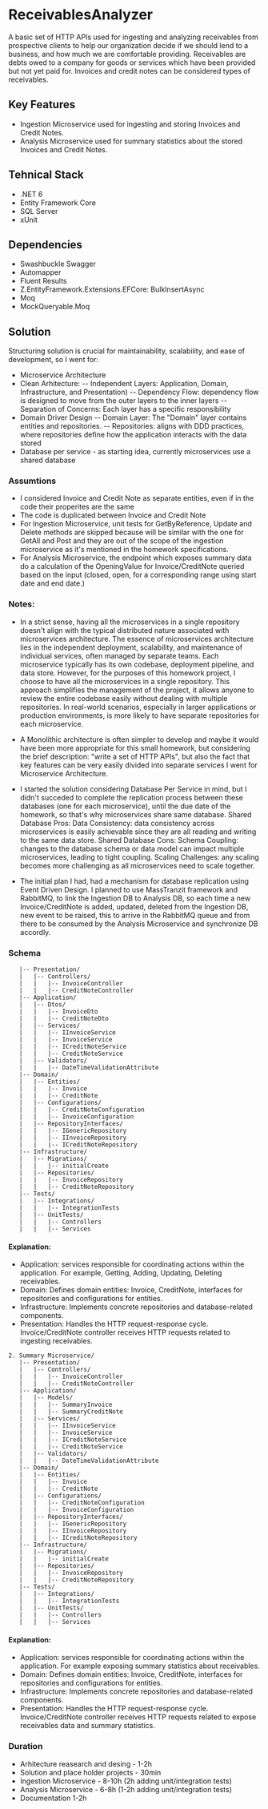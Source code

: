 # ReceivablesAnalyzer
A basic set of HTTP APIs used for ingesting and analyzing receivables from prospective clients to help our organization decide if we should lend to a business, and how much we are comfortable providing.
Receivables are debts owed to a company for goods or services which have been provided but not yet paid for. Invoices and credit notes can be considered types of receivables.
 
## Key Features
- Ingestion Microservice used for ingesting and storing Invoices and Credit Notes.
- Analysis Microservice used for summary statistics about the stored Invoices and Credit Notes.

## Tehnical Stack
- .NET 6
- Entity Framework Core
- SQL Server
- xUnit

## Dependencies
- Swashbuckle Swagger
- Automapper
- Fluent Results
- Z.EntityFramework.Extensions.EFCore: BulkInsertAsync
- Moq
- MockQueryable.Moq

## Solution
Structuring solution is crucial for maintainability, scalability, and ease of development, so I went for:
- Microservice Architecture
- Clean Arhitecture: 
-- Independent Layers: Application, Domain, Infrastructure, and Presentation)
-- Dependency Flow: dependency flow is designed to move from the outer layers to the inner layers
-- Separation of Concerns: Each layer has a specific responsibility
- Domain Driver Design
-- Domain Layer: The "Domain" layer contains entities and repositories.
-- Repositories: aligns with DDD practices, where repositories define how the application interacts with the data stored
- Database per service - as starting idea, currently microservices use a shared database

### Assumtions
- I considered Invoice and Credit Note as separate entities, even if in the code their properites are the same
- The code is duplicated between Invoice and Credit Note
- For Ingestion Microservice, unit tests for GetByReference, Update and Delete methods are skipped because will be similar with the one for GetAll and Post and they are out of the scope of the ingestion microservice as it's mentioned in the homework specifications.
- For Analysis Microservice, the endpoint which exposes summary data do a calculation of the OpeningValue for Invoice/CreditNote queried based on the input (closed, open, for a corresponding range using start date and end date.)

### Notes:
- In a strict sense, having all the microservices in a single repository doesn't align with the typical distributed nature associated with microservices architecture. The essence of microservices architecture lies in the independent deployment, scalability, and maintenance of individual services, often managed by separate teams. Each microservice typically has its own codebase, deployment pipeline, and data store.
However, for the purposes of this homework project, I choose to have all the microservices in a single repository. This approach simplifies the management of the project, it allows anyone to review the entire codebase easily without dealing with multiple repositories.
In real-world scenarios, especially in larger applications or production environments, is more likely to have separate repositories for each microservice.

- A Monolithic architecture is often simpler to develop and maybe it would have been more appropriate for this small homework, but considering the brief description: "write a set of HTTP APIs", but also the fact that key features can be very easily divided into separate services I went for Microservice Architecture.

- I started the solution considering Database Per Service in mind, but I didn't succeded to complete the replication process between these databases (one for each microservice),
until the due date of the homework, so that's why microservices share same database.
Shared Database Pros:
Data Consistency: data consistency across microservices is easily achievable since they are all reading and writing to the same data store.
Shared Database Cons:
Schema Coupling: changes to the database schema or data model can impact multiple microservices, leading to tight coupling.
Scaling Challenges: any scaling becomes more challenging as all microservices need to scale together.

- The initial plan I had, had a mechanism for database replication using Event Driven Design. I planned to use MassTranzit framework and RabbitMQ, to link the Ingestion DB to
Analysis DB, so each time a new Invoice/CreditNote is added, updated, deleted from the Ingestion DB, new event to be raised, this to arrive in the RabbitMQ queue and from there
to be consumed by the Analysis Microservice and synchronize DB accordly.

### Schema
```1. Ingestion Microservice/
   |-- Presentation/
   |   |-- Controllers/
   |   |   |-- InvoiceController
   |   |   |-- CreditNoteController
   |-- Application/
   |   |-- Dtos/
   |   |   |-- InvoiceDto
   |   |   |-- CreditNoteDto
   |   |-- Services/
   |   |   |-- IInvoiceService
   |   |   |-- InvoiceService
   |   |   |-- ICreditNoteService
   |   |   |-- CreditNoteService
   |   |-- Validators/
   |   |   |-- DateTimeValidationAttribute
   |-- Domain/
   |   |-- Entities/
   |   |   |-- Invoice
   |   |   |-- CreditNote 
   |   |-- Configurations/
   |   |   |-- CreditNoteConfiguration
   |   |   |-- InvoiceConfiguration
   |   |-- RepositoryInterfaces/
   |   |   |-- IGenericRepository
   |   |   |-- IInvoiceRepository
   |   |   |-- ICreditNoteRepository
   |-- Infrastructure/
   |   |-- Migrations/
   |   |   |-- initialCreate
   |   |-- Repositories/
   |   |   |-- InvoiceRepository
   |   |   |-- CreditNoteRepository
   |-- Tests/
   |   |-- Integrations/
   |   |   |-- IntegrationTests
   |   |-- UnitTests/
   |   |   |-- Controllers
   |   |   |-- Services
```

#### Explanation:
- Application: services responsible for coordinating actions within the application. For example, Getting, Adding, Updating, Deleting receivables.
- Domain: Defines domain entities: Invoice, CreditNote, interfaces for repositories and configurations for entities.
- Infrastructure: Implements concrete repositories and database-related components.
- Presentation:  Handles the HTTP request-response cycle. Invoice/CreditNote controller receives HTTP requests related to ingesting receivables.
```   
2. Summary Microservice/
   |-- Presentation/
   |   |-- Controllers/
   |   |   |-- InvoiceController
   |   |   |-- CreditNoteController
   |-- Application/
   |   |-- Models/
   |   |   |-- SummaryInvoice
   |   |   |-- SummaryCreditNote
   |   |-- Services/
   |   |   |-- IInvoiceService
   |   |   |-- InvoiceService
   |   |   |-- ICreditNoteService
   |   |   |-- CreditNoteService
   |   |-- Validators/
   |   |   |-- DateTimeValidationAttribute
   |-- Domain/
   |   |-- Entities/
   |   |   |-- Invoice
   |   |   |-- CreditNote 
   |   |-- Configurations/
   |   |   |-- CreditNoteConfiguration
   |   |   |-- InvoiceConfiguration
   |   |-- RepositoryInterfaces/
   |   |   |-- IGenericRepository
   |   |   |-- IInvoiceRepository
   |   |   |-- ICreditNoteRepository
   |-- Infrastructure/
   |   |-- Migrations/
   |   |   |-- initialCreate
   |   |-- Repositories/
   |   |   |-- InvoiceRepository
   |   |   |-- CreditNoteRepository
   |-- Tests/
   |   |-- Integrations/
   |   |   |-- IntegrationTests
   |   |-- UnitTests/
   |   |   |-- Controllers
   |   |   |-- Services
```
#### Explanation:
- Application: services responsible for coordinating actions within the application. For example exposing summary statistics about receivables.
- Domain: Defines domain entities: Invoice, CreditNote, interfaces for repositories and configurations for entities.
- Infrastructure: Implements concrete repositories and database-related components.
- Presentation: Handles the HTTP request-response cycle. Invoice/CreditNote controller receives HTTP requests related to expose receivables data and summary statistics.

### Duration
- Arhitecture reasearch and desing - 1-2h
- Solution and place holder projects - 30min
- Ingestion Microservice - 8-10h (2h adding unit/integration tests)
- Analysis Microservice - 6-8h (1-2h adding unit/integration tests)
- Documentation 1-2h 

